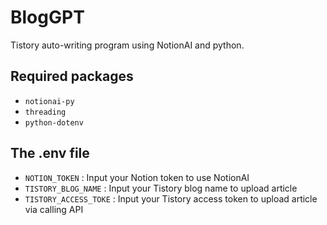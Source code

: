# BlogGPT
Tistory auto-writing program using NotionAI and python.

## Required packages
- `notionai-py`
- `threading`
- `python-dotenv`

## The .env file
- `NOTION_TOKEN` : Input your Notion token to use NotionAI
- `TISTORY_BLOG_NAME` : Input your Tistory blog name to upload article
- `TISTORY_ACCESS_TOKE` : Input your Tistory access token to upload article via calling API

